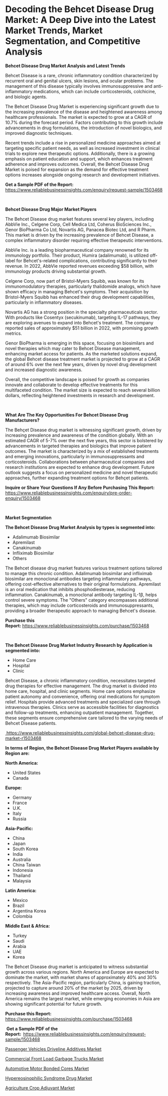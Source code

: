 <p><h1>Decoding the Behcet Disease Drug Market: A Deep Dive into the Latest Market Trends, Market Segmentation, and Competitive Analysis</h1></p><p><strong>Behcet Disease Drug Market Analysis and Latest Trends</strong></p>
<p><p>Behcet Disease is a rare, chronic inflammatory condition characterized by recurrent oral and genital ulcers, skin lesions, and ocular problems. The management of this disease typically involves immunosuppressive and anti-inflammatory medications, which can include corticosteroids, colchicine, and biologic agents. </p><p>The Behcet Disease Drug Market is experiencing significant growth due to the increasing prevalence of the disease and heightened awareness among healthcare professionals. The market is expected to grow at a CAGR of 10.7% during the forecast period. Factors contributing to this growth include advancements in drug formulations, the introduction of novel biologics, and improved diagnostic techniques. </p><p>Recent trends include a rise in personalized medicine approaches aimed at targeting specific patient needs, as well as increased investment in clinical trials to explore new therapeutic options. Additionally, there is a growing emphasis on patient education and support, which enhances treatment adherence and improves outcomes. Overall, the Behcet Disease Drug Market is poised for expansion as the demand for effective treatment options increases alongside ongoing research and development initiatives.</p></p>
<p><strong>Get a Sample PDF of the Report:&nbsp;</strong> <a href="https://www.reliablebusinessinsights.com/enquiry/request-sample/1503468?utm_campaign=1119&utm_medium=2&utm_source=Github&utm_content=ia&utm_term=08122024&utm_id=behcet-disease-drug">https://www.reliablebusinessinsights.com/enquiry/request-sample/1503468</a></p>
<p>&nbsp;</p>
<p><strong>Behcet Disease Drug Major Market Players</strong></p>
<p><p>The Behcet Disease drug market features several key players, including AbbVie Inc., Celgene Corp, Cell Medica Ltd, Coherus BioSciences Inc., Genor BioPharma Co Ltd, Novartis AG, Panacea Biotec Ltd, and R Pharm. This market is driven by the increasing prevalence of Behcet Disease, a complex inflammatory disorder requiring effective therapeutic interventions.</p><p>AbbVie Inc. is a leading biopharmaceutical company renowned for its immunology portfolio. Their product, Humira (adalimumab), is utilized off-label for Behcet's-related complications, contributing significantly to their revenue. In 2022, AbbVie reported revenues exceeding $58 billion, with immunology products driving substantial growth.</p><p>Celgene Corp, now part of Bristol-Myers Squibb, was known for its immunomodulatory therapies, particularly thalidomide analogs, which have shown efficacy in managing Behcet's symptoms. Their acquisition by Bristol-Myers Squibb has enhanced their drug development capabilities, particularly in inflammatory diseases.</p><p>Novartis AG has a strong position in the specialty pharmaceuticals sector. With products like Cosentyx (secukinumab), targeting IL-17 pathways, they are exploring avenues to expand into Behcet's treatment. The company reported sales of approximately $51 billion in 2022, with promising growth metrics.</p><p>Genor BioPharma is emerging in this space, focusing on biosimilars and novel therapies which may cater to Behcet Disease management, enhancing market access for patients. As the marketed solutions expand, the global Behcet disease treatment market is projected to grow at a CAGR of around 6% over the next few years, driven by novel drug development and increased diagnostic awareness.</p><p>Overall, the competitive landscape is poised for growth as companies innovate and collaborate to develop effective treatments for this multifaceted condition. The market size is expected to reach several billion dollars, reflecting heightened investments in research and development.</p></p>
<p>&nbsp;</p>
<p><strong>What Are The Key Opportunities For Behcet Disease Drug Manufacturers?</strong></p>
<p><p>The Behçet Disease drug market is witnessing significant growth, driven by increasing prevalence and awareness of the condition globally. With an estimated CAGR of 5-7% over the next five years, this sector is bolstered by advancements in targeted therapies and biologics that improve patient outcomes. The market is characterized by a mix of established treatments and emerging innovations, particularly in immunosuppressants and corticosteroids. Collaborations between pharmaceutical companies and research institutions are expected to enhance drug development. Future outlook suggests a focus on personalized medicine and novel therapeutic approaches, further expanding treatment options for Behçet patients.</p></p>
<p><strong>Inquire or Share Your Questions If Any Before Purchasing This Report:</strong> <a href="https://www.reliablebusinessinsights.com/enquiry/pre-order-enquiry/1503468?utm_campaign=1119&utm_medium=2&utm_source=Github&utm_content=ia&utm_term=08122024&utm_id=behcet-disease-drug">https://www.reliablebusinessinsights.com/enquiry/pre-order-enquiry/1503468</a></p>
<p>&nbsp;</p>
<p><strong>Market Segmentation</strong></p>
<p><strong>The Behcet Disease Drug Market Analysis by types is segmented into:</strong></p>
<p><ul><li>Adalimumab Biosimilar</li><li>Apremilast</li><li>Canakinumab</li><li>Infliximab Biosimilar</li><li>Others</li></ul></p>
<p><p>The Behcet disease drug market features various treatment options tailored to manage this chronic condition. Adalimumab biosimilar and infliximab biosimilar are monoclonal antibodies targeting inflammatory pathways, offering cost-effective alternatives to their original formulations. Apremilast is an oral medication that inhibits phosphodiesterase, reducing inflammation. Canakinumab, a monoclonal antibody targeting IL-1β, helps control severe symptoms. The "Others" category encompasses additional therapies, which may include corticosteroids and immunosuppressants, providing a broader therapeutic approach to managing Behcet's disease.</p></p>
<p><strong>Purchase this Report:&nbsp;</strong><a href="https://www.reliablebusinessinsights.com/purchase/1503468?utm_campaign=1119&utm_medium=2&utm_source=Github&utm_content=ia&utm_term=08122024&utm_id=behcet-disease-drug">https://www.reliablebusinessinsights.com/purchase/1503468</a></p>
<p>&nbsp;</p>
<p><strong>The Behcet Disease Drug Market Industry Research by Application is segmented into:</strong></p>
<p><ul><li>Home Care</li><li>Hospital</li><li>Clinic</li></ul></p>
<p><p>Behcet Disease, a chronic inflammatory condition, necessitates targeted drug therapies for effective management. The drug market is divided into home care, hospital, and clinic segments. Home care options emphasize patient autonomy and convenience, offering oral medications for symptom relief. Hospitals provide advanced treatments and specialized care through intravenous therapies. Clinics serve as accessible facilities for diagnostics and follow-up treatments, enhancing outpatient management. Together, these segments ensure comprehensive care tailored to the varying needs of Behcet Disease patients.</p></p>
<p><a href="https://www.reliablebusinessinsights.com/global-behcet-disease-drug-market-r1503468?utm_campaign=1119&utm_medium=2&utm_source=Github&utm_content=ia&utm_term=08122024&utm_id=behcet-disease-drug">&nbsp;https://www.reliablebusinessinsights.com/global-behcet-disease-drug-market-r1503468</a></p>
<p><strong>In terms of Region, the Behcet Disease Drug Market Players available by Region are:</strong></p>
<p>
    <p> <strong> North America: </strong>
        <ul>
            <li>United States</li>
            <li>Canada</li>
        </ul>
        </p> 
    <p> <strong> Europe: </strong>
        <ul>
            <li>Germany</li>
            <li>France</li>
            <li>U.K.</li>
            <li>Italy</li>
            <li>Russia</li>
        </ul>
        </p> 
    <p> <strong> Asia-Pacific: </strong>
        <ul>
            <li>China</li>
            <li>Japan</li>
            <li>South Korea</li>
            <li>India</li>
            <li>Australia</li>
            <li>China Taiwan</li>
            <li>Indonesia</li>
            <li>Thailand</li>
            <li>Malaysia</li>
        </ul>
        </p> 
    <p> <strong> Latin America: </strong>
        <ul>
            <li>Mexico</li>
            <li>Brazil</li>
            <li>Argentina Korea</li>
            <li>Colombia</li>
        </ul>
        </p> 
    <p> <strong> Middle East & Africa: </strong>
        <ul>
            <li>Turkey</li>
            <li>Saudi</li>
            <li>Arabia</li>
            <li>UAE</li>
            <li>Korea</li>
        </ul>
    </p>
    </p>
<p><p>The Behcet Disease drug market is anticipated to witness substantial growth across various regions. North America and Europe are expected to dominate the market, with market shares of approximately 40% and 30% respectively. The Asia-Pacific region, particularly China, is gaining traction, projected to capture around 20% of the market by 2025, driven by increasing awareness and improved healthcare access. Overall, North America remains the largest market, while emerging economies in Asia are showing significant potential for future growth.</p></p>
<p><strong>Purchase this Report: </strong><a href="https://www.reliablebusinessinsights.com/purchase/1503468?utm_campaign=1119&utm_medium=2&utm_source=Github&utm_content=ia&utm_term=08122024&utm_id=behcet-disease-drug">https://www.reliablebusinessinsights.com/purchase/1503468</a></p>
<p>&nbsp;<strong>Get a Sample PDF of the Report:&nbsp;&nbsp;</strong><a href="https://www.reliablebusinessinsights.com/enquiry/request-sample/1503468?utm_campaign=1119&utm_medium=2&utm_source=Github&utm_content=ia&utm_term=08122024&utm_id=behcet-disease-drug">https://www.reliablebusinessinsights.com/enquiry/request-sample/1503468</a></p>
<p><strong></strong></p>
<p><p><a href="https://github.com/soltihoney74575/Market-Research-Report-List-1/blob/main/passenger-vehicles-driveline-additives-market.md?utm_campaign=1119&utm_medium=2&utm_source=Github&utm_content=ia&utm_term=08122024&utm_id=behcet-disease-drug">Passenger Vehicles Driveline Additives Market</a></p><p><a href="https://www.linkedin.com/pulse/the-hashub-gdiff?utm_campaign=1119&utm_medium=2&utm_source=Github&utm_content=ia&utm_term=08122024&utm_id=behcet-disease-drug">Commercial Front Load Garbage Trucks Market</a></p><p><a href="https://www.linkedin.com/pulse/the-hashub-gdiff?utm_campaign=1119&utm_medium=2&utm_source=Github&utm_content=ia&utm_term=08122024&utm_id=behcet-disease-drug">Automotive Motor Bonded Cores Market</a></p><p><a href="https://github.com/gerdabatiskzv9/Market-Research-Report-List-1/blob/main/hypereosinophilic-syndrome-drug-market.md?utm_campaign=1119&utm_medium=2&utm_source=Github&utm_content=ia&utm_term=08122024&utm_id=behcet-disease-drug">Hypereosinophilic Syndrome Drug Market</a></p><p><a href="https://www.linkedin.com/pulse/the-hashub-gdiff?utm_campaign=1119&utm_medium=2&utm_source=Github&utm_content=ia&utm_term=08122024&utm_id=behcet-disease-drug">Agriculture Crop Adjuvant Market</a></p></p>